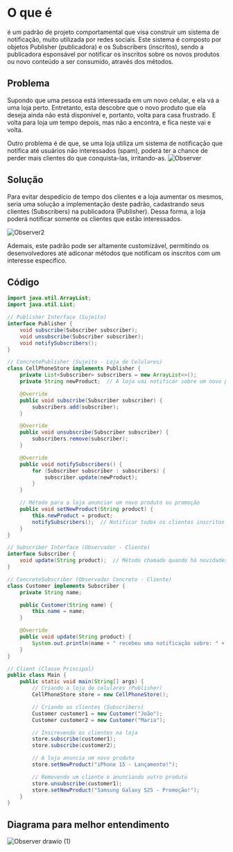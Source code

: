 # O que é 

é um padrão de projeto comportamental que visa construir um sistema de notificação, muito utilizada por redes sociais. Este sistema é composto por objetos Publisher (publicadora) e os Subscribers (inscritos), sendo a publicadora esponsável por notificar os inscritos sobre os novos produtos ou novo conteúdo a ser consumido, através dos métodos. 

## Problema 

Supondo que uma pessoa está interessada em um novo celular, e ela vá a uma loja perto. Entretanto, esta descobre que o novo produto que ela deseja ainda não está disponível e, portanto, volta para casa frustrado. 
E volta para loja um tempo depois, mas não a encontra, e fica neste vai e volta. 

Outro problema é de que, se uma loja utiliza um sistema de notificação que notifica até usuários não interessados (spam), poderá ter a chance de perder mais clientes do que conquista-las, irritando-as. 
![Observer](https://github.com/user-attachments/assets/31a3d59a-9a6e-49a4-ad55-ab6df81a870a)

## Solução

Para evitar despedício de tempo dos clientes e a loja aumentar os mesmos, seria uma solução a implementação deste padrão, cadastrando seus clientes (Subscribers) na publicadora (Publisher). Dessa forma, a loja poderá notificar somente os clientes que estão interessados. 

![Observer2](https://github.com/user-attachments/assets/19cd9a98-bdc2-400f-8cf9-d2dd199f8711)

Ademais, este padrão pode ser altamente customizável, permitindo os desenvolvedores até adiconar métodos que notificam os inscritos com um interesse específico. 


## Código 

```java
import java.util.ArrayList;
import java.util.List;

// Publisher Interface (Sujeito)
interface Publisher {
    void subscribe(Subscriber subscriber);
    void unsubscribe(Subscriber subscriber);
    void notifySubscribers();
}

// ConcretePublisher (Sujeito - Loja de Celulares)
class CellPhoneStore implements Publisher {
    private List<Subscriber> subscribers = new ArrayList<>();
    private String newProduct;  // A loja vai notificar sobre um novo produto ou promoção

    @Override
    public void subscribe(Subscriber subscriber) {
        subscribers.add(subscriber);
    }

    @Override
    public void unsubscribe(Subscriber subscriber) {
        subscribers.remove(subscriber);
    }

    @Override
    public void notifySubscribers() {
        for (Subscriber subscriber : subscribers) {
            subscriber.update(newProduct);
        }
    }

    // Método para a loja anunciar um novo produto ou promoção
    public void setNewProduct(String product) {
        this.newProduct = product;
        notifySubscribers();  // Notificar todos os clientes inscritos
    }
}

// Subscriber Interface (Observador - Cliente)
interface Subscriber {
    void update(String product);  // Método chamado quando há novidades na loja
}

// ConcreteSubscriber (Observador Concreto - Cliente)
class Customer implements Subscriber {
    private String name;

    public Customer(String name) {
        this.name = name;
    }

    @Override
    public void update(String product) {
        System.out.println(name + " recebeu uma notificação sobre: " + product);
    }
}

// Client (Classe Principal)
public class Main {
    public static void main(String[] args) {
        // Criando a loja de celulares (Publisher)
        CellPhoneStore store = new CellPhoneStore();

        // Criando os clientes (Subscribers)
        Customer customer1 = new Customer("João");
        Customer customer2 = new Customer("Maria");

        // Inscrevendo os clientes na loja
        store.subscribe(customer1);
        store.subscribe(customer2);

        // A loja anuncia um novo produto
        store.setNewProduct("iPhone 15 - Lançamento!");

        // Removendo um cliente e anunciando outro produto
        store.unsubscribe(customer1);
        store.setNewProduct("Samsung Galaxy S25 - Promoção!");
    }
}
```
## Diagrama para melhor entendimento
![Observer drawio (1)](https://github.com/user-attachments/assets/77838ce6-b831-4047-957e-ec392cecc85a)

